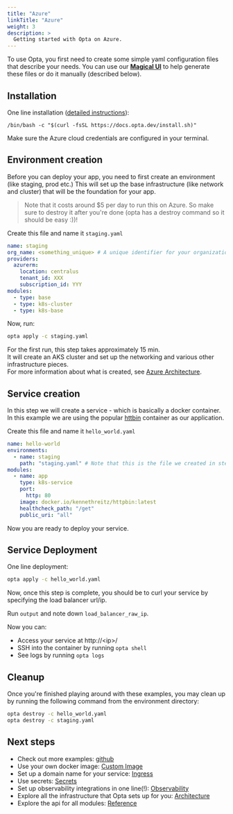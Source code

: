 ```yaml
---
title: "Azure"
linkTitle: "Azure"
weight: 3
description: >
  Getting started with Opta on Azure.
---
```


To use Opta, you first need to create some simple yaml configuration files that describe your needs. You can use our [**Magical UI**](https://app.runx.dev/yaml-generator) to help generate these files or do it manually (described below).

## Installation

One line installation ([detailed instructions](/installation)):

```
/bin/bash -c "$(curl -fsSL https://docs.opta.dev/install.sh)"
```

Make sure the Azure cloud credentials are configured in your terminal.

## Environment creation

Before you can deploy your app, you need to first create an environment (like staging, prod etc.)
This will set up the base infrastructure (like network and cluster) that will be the foundation for your app.

> Note that it costs around $5 per day to run this on Azure. So make sure to destroy it after you're done 
> (opta has a destroy command so it should be easy :))!

Create this file and name it `staging.yaml`

```yaml
name: staging
org_name: <something_unique> # A unique identifier for your organization
providers:
  azurerm:
    location: centralus
    tenant_id: XXX
    subscription_id: YYY
modules:
  - type: base
  - type: k8s-cluster
  - type: k8s-base
```

Now, run:

```bash
opta apply -c staging.yaml
```

For the first run, this step takes approximately 15 min.  
It will create an AKS cluster and set up the networking and various other infrastructure pieces.  
For more information about what is created, see [Azure Architecture](/architecture/azure/).

## Service creation

In this step we will create a service - which is basically a docker container.
In this example we are using the popular [httbin](https://httpbin.org/) container as our application.


Create this file and name it `hello_world.yaml`

```yaml
name: hello-world
environments:
  - name: staging
    path: "staging.yaml" # Note that this is the file we created in step 2
modules:
  - name: app
    type: k8s-service
    port:
      http: 80
    image: docker.io/kennethreitz/httpbin:latest
    healthcheck_path: "/get"
    public_uri: "all"
```


Now you are ready to deploy your service.

## Service Deployment

One line deployment:

```bash
opta apply -c hello_world.yaml
```

Now, once this step is complete, you should be to curl your service by specifying the load balancer url/ip.

Run `output` and note down `load_balancer_raw_ip`.

Now you can:

- Access your service at http://\<ip\>/
- SSH into the container by running `opta shell`
- See logs by running `opta logs`

## Cleanup

Once you're finished playing around with these examples, you may clean up by running the following command from the environment directory:

```bash
opta destroy -c hello_world.yaml
opta destroy -c staging.yaml
```

## Next steps

- Check out more examples: [github](https://github.com/run-x/opta/tree/main/examples)
- Use your own docker image: [Custom Image](/tutorials/custom_image)
- Set up a domain name for your service: [Ingress](/tutorials/ingress)
- Use secrets: [Secrets](/tutorials/secrets/)
- Set up observability integrations in one line(!): [Observability](/observability/)
- Explore all the infrastructure that Opta sets up for you: [Architecture](/architecture/azure)
- Explore the api for all modules: [Reference](/reference/azurerm)
